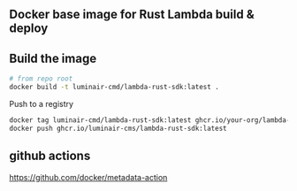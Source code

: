## Docker base image for Rust Lambda build & deploy

## Build the image

```bash
# from repo root
docker build -t luminair-cmd/lambda-rust-sdk:latest .
```

Push to a registry

```bash
docker tag luminair-cmd/lambda-rust-sdk:latest ghcr.io/your-org/lambda-rust-sdk:latest
docker push ghcr.io/luminair-cms/lambda-rust-sdk:latest
```

## github actions

https://github.com/docker/metadata-action